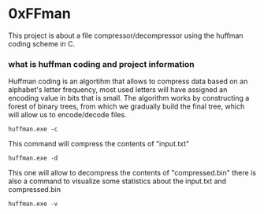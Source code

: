 # 0xFFman
This project is about a file compressor/decompressor using the huffman coding scheme in C.

### what is huffman coding and project information
Huffman coding is an algortihm that allows to compress data based on an alphabet's letter frequency, most used letters will have assigned an encoding value in bits that is small. The algorithm works by constructing a forest of binary trees, from which we gradually build the final tree, which will allow us to encode/decode files.
```
huffman.exe -c
```
This command will compress the contents of "input.txt"
```
huffman.exe -d
```
This one will allow to decompress the contents of "compressed.bin"
there is also a command to visualize some statistics about the input.txt and compressed.bin
```
huffman.exe -v
```
